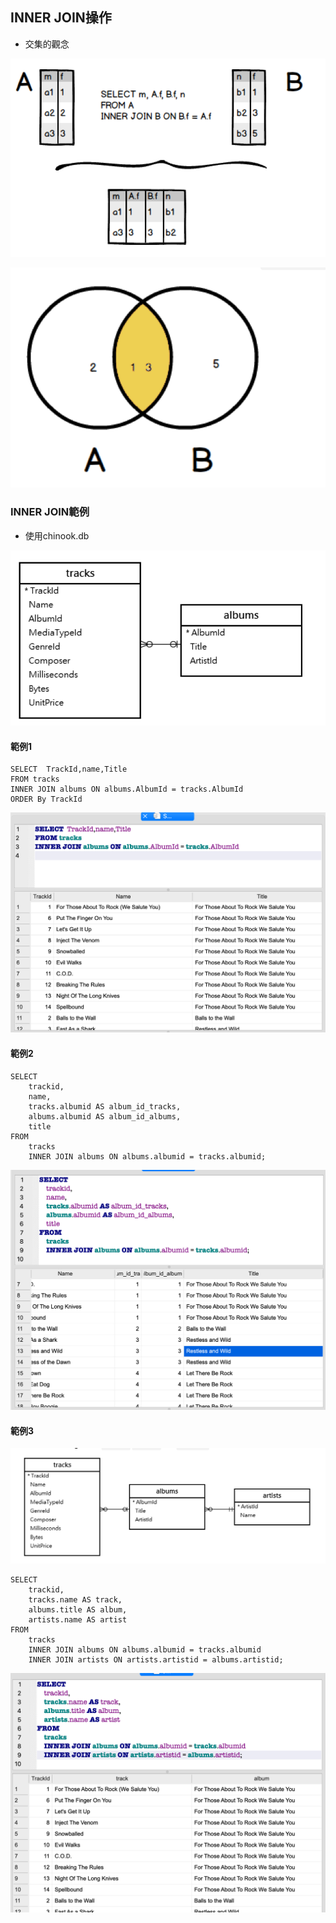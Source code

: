 ## INNER JOIN操作

- 交集的觀念

![](./images/pic1.png)

![](./images/pic2.png)

### INNER JOIN範例

- 使用chinook.db

![](./images/pic3.png)

#### 範例1

```
SELECT  TrackId,name,Title
FROM tracks
INNER JOIN albums ON albums.AlbumId = tracks.AlbumId
ORDER By TrackId
```


![](./images/pic4.png)

#### 範例2

```
SELECT
    trackid,
    name,
    tracks.albumid AS album_id_tracks,
    albums.albumid AS album_id_albums,
    title
FROM
    tracks
    INNER JOIN albums ON albums.albumid = tracks.albumid;
```

![](./images/pic5.png)

#### 範例3

![](./images/pic6.png)

```
SELECT
    trackid,
    tracks.name AS track,
    albums.title AS album,
    artists.name AS artist
FROM
    tracks
    INNER JOIN albums ON albums.albumid = tracks.albumid
    INNER JOIN artists ON artists.artistid = albums.artistid;
```

![](./images/pic7.png)

